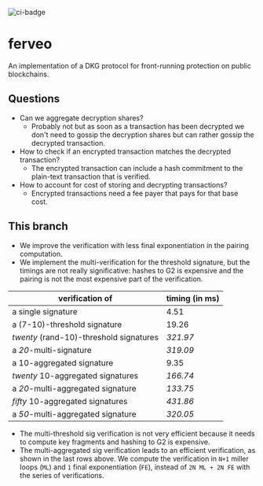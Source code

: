 ![ci-badge](https://github.com/heliaxdev/ferveo/actions/workflows/build.yaml/badge.svg)

# ferveo
An implementation of a DKG protocol for front-running protection on public blockchains.

## Questions
* Can we aggregate decryption shares?
  * Probably not but as soon as a transaction has been decrypted we don't need to gossip the decryption shares but can rather gossip the decrypted transaction.
* How to check if an encrypted transaction matches the decrypted transaction?
  * The encrypted transaction can include a hash commitment to the plain-text transaction that is verified.
* How to account for cost of storing and decrypting transactions?
  * Encrypted transactions need a fee payer that pays for that base cost.

## This branch
* We improve the verification with less final exponentiation in the
  pairing computation.
* We implement the multi-verification for the threshold signature, but
  the timings are not really significative: hashes to G2 is expensive
  and the pairing is not the most expensive part of the verification.
  
| verification of |               timing (in ms) |
|-----------------------------------|------------|
| a single signature | 4.51 |
| a (7-10)-threshold signature | 19.26 |
| *twenty* (rand-10)-threshold signatures | *321.97* |
| a *20*-multi-signature | *319.09* |
| a 10-aggregated signature| 9.35 |
| *twenty* 10-aggregated signatures | *166.74* |
| a *20*-multi-aggregated signature | *133.75* |
| *fifty* 10-aggregated signatures | *431.86* |
| a *50*-multi-aggregated signature | *320.05* |


* The multi-threshold sig verification is not very efficient because
  it needs to compute key fragments and hashing to G2 is expensive.
* The multi-aggregated sig verification leads to an efficient
  verification, as shown in the last rows above. We compute the
  verification in `N+1` miller loops (`ML`) and `1` final exponentiation
  (`FE`), instead of `2N ML + 2N FE` with the series of verifications.
